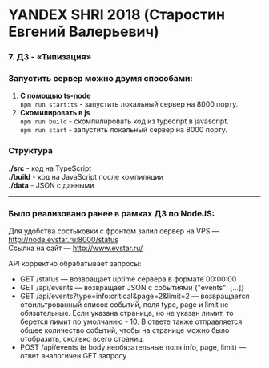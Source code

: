 # YANDEX SHRI 2018 (Старостин Евгений Валерьевич)
### 7. ДЗ - «Типизация»

### Запустить сервер можно двумя способами: 
1. **С помощью ts-node**  
`npm run start:ts` - запустить локальный сервер на 8000 порту.  
2. **Скомилировать в js**  
`npm run build` - скомпилировать код из typecript в javascript.  
`npm run start` - запустить локальный сервер на 8000 порту.  

### Структура   
**./src** - код на TypeScript  
**./build** - код на JavaScript после компиляции  
**./data** - JSON с данными  
___

### Было реализовано ранее в рамках ДЗ по NodeJS:  
Для удобства состыковки с фронтом залил сервер на VPS — http://node.evstar.ru:8000/status  
Ссылка на сайт — http://www.evstar.ru/  

API корректно обрабатывает запросы:

- GET /status — возвращает uptime сервера в формате 00:00:00
- GET /api/events — возвращает JSON с событиями {"events": [...]}
- GET /api/events?type=info:critical&page=2&limit=2 — возвращается отфильтрованный список событий, поля type, page и limit не обязательные. Если указана страница, но не указан лимит, то берется лимит по умолчанию - 10. В ответе также отправляется общее количество событий, чтобы на странице можно было отобразить, сколько всего страниц.  
- POST /api/events (в body необязательные поля info, page, limit) — ответ аналогичен GET запросу

